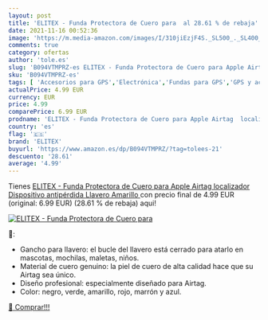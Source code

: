 ```yaml
---
layout: post
title: 'ELITEX - Funda Protectora de Cuero para  al 28.61 % de rebaja'
date: 2021-11-16 00:52:36
image: 'https://m.media-amazon.com/images/I/310jiEzjF4S._SL500_._SL400_.jpg'
comments: true
category: ofertas
author: 'tole.es'
slug: 'B094VTMPRZ-es ELITEX - Funda Protectora de Cuero para Apple Airtag...'
sku: 'B094VTMPRZ-es'
tags: [ 'Accesorios para GPS','Electrónica','Fundas para GPS','GPS y accesorios','apple','elitex', ]
actualPrice: 4.99 EUR
currency: EUR
price: 4.99
comparePrice: 6.99 EUR
prodname: 'ELITEX - Funda Protectora de Cuero para Apple Airtag  localizador  Dispositivo antipérdida  Llavero  Amarillo '
country: 'es'
flag: '🇪🇸'
brand: 'ELITEX'
buyurl: 'https://www.amazon.es/dp/B094VTMPRZ/?tag=tolees-21'
descuento: '28.61'
average: '4.99'
---
```


Tienes [ELITEX - Funda Protectora de Cuero para Apple Airtag  localizador  Dispositivo antipérdida  Llavero  Amarillo ](https://www.amazon.es/dp/B094VTMPRZ/?tag=tolees-21) con precio final de  4.99 EUR (original: 6.99 EUR) (28.61 %  de rebaja) aqui!

[![ELITEX - Funda Protectora de Cuero para ](https://m.media-amazon.com/images/I/310jiEzjF4S._SL500_._SL400_.jpg)](https://www.amazon.es/dp/B094VTMPRZ/?tag=tolees-21)

🔎:

- Gancho para llavero: el bucle del llavero está cerrado para atarlo en mascotas, mochilas, maletas, niños.
- Material de cuero genuino: la piel de cuero de alta calidad hace que su Airtag sea único.
- Diseño profesional: especialmente diseñado para Airtag.
- Color: negro, verde, amarillo, rojo, marrón y azul.

[🛒 Comprar!!!](https://www.amazon.es/dp/B094VTMPRZ/?tag=tolees-21)
